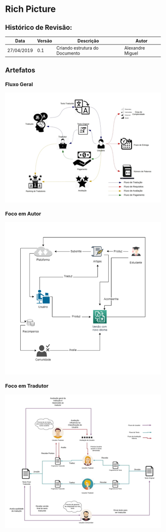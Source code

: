 # Rich Picture

## Histórico de Revisão:
| Data | Versão | Descrição | Autor |
|---|---|---|---|
| 27/04/2019 | 0.1 | Criando estrutura do Documento | Alexandre Miguel |

## Artefatos

### Fluxo Geral

![rich_picture_2](../../assets/requisitos/elicitacao/richpicture_traducao_2.jpg)

### Foco em Autor

![rich_picture_1](../../assets/requisitos/elicitacao/richpicture_traducao_1.png)

### Foco em Tradutor

![rich_picture_3](../../assets/requisitos/elicitacao/richpicture_traducao_3.jpg)
